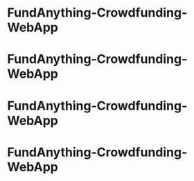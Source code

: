 # FundAnything-Crowdfunding-WebApp
# FundAnything-Crowdfunding-WebApp
# FundAnything-Crowdfunding-WebApp
# FundAnything-Crowdfunding-WebApp

